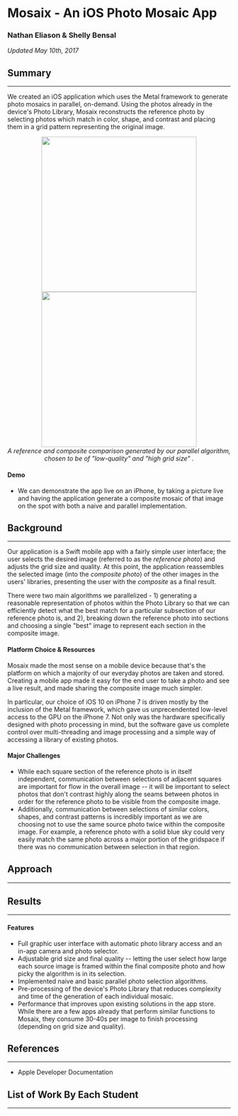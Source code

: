 # Mosaix - An iOS Photo Mosaic App
### Nathan Eliason & Shelly Bensal
<em>Updated May 10th, 2017</em>

## Summary
______

We created an iOS application which uses the Metal framework to generate photo mosaics in parallel, on-demand. Using the photos already in the device's Photo Library, Mosaix reconstructs the reference photo by selecting photos which match in color, shape, and contrast and placing them in a grid pattern representing the original image. <!--- Insert sentence here directly comparing our abilities to apps in the App Store/our naive implementation. -->

<p align="center">
  <img width="350" src="https://hunt.blob.core.windows.net/web-images/parallel/dog.jpg">
  <img width="350" src="https://hunt.blob.core.windows.net/web-images/parallel/mosaic_dog.jpg"><br/>
  <em>A reference and composite comparison generated by our parallel algorithm, chosen to be of "low-quality" and "high grid size" .</em>
</p>

#### Demo
 - We can demonstrate the app live on an iPhone, by taking a picture live and having the application generate a composite mosaic of that image on the spot with both a naive and parallel implementation.

## Background 
______
Our application is a Swift mobile app with a fairly simple user interface; the user selects the desired image (referred to as the _reference photo_) and adjusts the grid size and quality. At this point, the application reassembles the selected image (into the _composite photo_) of the other images in the users' libraries, presenting the user with the _composite_ as a final result.

There were two main algorithms we parallelized - 1) generating a reasonable representation of photos within the Photo Library so that we can efficiently detect what the best match for a particular subsection of our reference photo is, and 2), breaking down the reference photo into sections and choosing a single "best" image to represent each section in the composite image.

<!---
TODO: Add more about our implementation here.  
-->

#### Platform Choice & Resources 

Mosaix made the most sense on a mobile device because that's the platform on which a majority of our everyday photos are taken and stored. Creating a mobile app made it easy for the end user to take a photo and see a live result, and made sharing the composite image much simpler. 

In particular, our choice of iOS 10 on iPhone 7 is driven mostly by the inclusion of the Metal framework, which gave us unprecendented low-level access to the GPU on the iPhone 7. Not only was the hardware specifically designed with photo processing in mind, but the software gave us complete control over multi-threading and image processing and a simple way of accessing a library of existing photos.

#### Major Challenges

<!---
TODO: Rewrite to better address what we tried.
-->

 - While each square section of the reference photo is in itself independent, communication between selections of adjacent squares are important for flow in the overall image -- it will be important to select photos that don't contrast highly along the seams between photos in order for the reference photo to be visible from the composite image.
 - Additionally, communication between selections of similar colors, shapes, and contrast patterns is incredibly important as we are choosing not to use the same source photo twice within the composite image. For example, a reference photo with a solid blue sky could very easily match the same photo across a major portion of the gridspace if there was no communication between selection in that region.

## Approach 
______
 
## Results
______

#### Features
 - Full graphic user interface with automatic photo library access and an in-app camera and photo selector.
 - Adjustable grid size and final quality -- letting the user select how large each source image is framed within the final composite photo and how picky the algorithm is in its selection.
 - Implemented naive and basic parallel photo selection algorithms.
 - Pre-processing of the device's Photo Library that reduces complexity and time of the generation of each individual mosaic.
 - Performance that improves upon existing solutions in the app store. While there are a few apps already that perform similar functions to Mosaix, they consume 30-40s per image to finish processing (depending on grid size and quality).

## References 
______
- Apple Developer Documentation 

## List of Work By Each Student 
______
